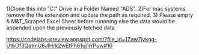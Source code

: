 1)Clone this into "C:" Drive in a Folder Named "ADS". 2)For mac systems remove the file extension and update the path as required. 3) Please empty & M&T_Scraped Excel Sheet before runnning else the data would be appended upon the previously fetched data

https://codelabs-preview.appspot.com/?file_id=1Zaw7jykgg-UtbOf3QatmU6JlHrk2wEtPh61uj1rrPuw#10

